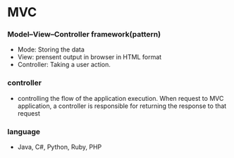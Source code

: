 # MVC
### Model–View–Controller framework(pattern)
  * Mode: Storing the data
  * View: prensent output in browser in HTML format
  * Controller: Taking a user action.   


### controller
  * controlling the flow of the application execution. 
  When request to MVC application, a controller is responsible for returning the response to that request

### language    
  * Java, C#, Python, Ruby, PHP
